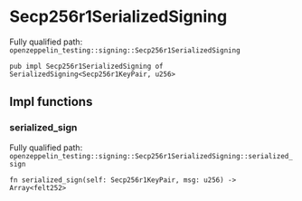# Secp256r1SerializedSigning

Fully qualified path: `openzeppelin_testing::signing::Secp256r1SerializedSigning`

<pre><code class="language-rust">pub impl Secp256r1SerializedSigning of SerializedSigning&lt;Secp256r1KeyPair, u256&gt;</code></pre>

## Impl functions

### serialized_sign

Fully qualified path: `openzeppelin_testing::signing::Secp256r1SerializedSigning::serialized_sign`

<pre><code class="language-rust">fn serialized_sign(self: Secp256r1KeyPair, msg: u256) -&gt; Array&lt;felt252&gt;</code></pre>


